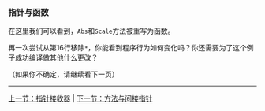 ### 指针与函数

在这里我们可以看到，```Abs```和```Scale```方法被重写为函数。

再一次尝试从第16行移除```*```，你能看到程序行为如何变化吗？你还需要为了这个例子成功编译做其他什么更改？

（如果你不确定，请继续看下一页）

---

[上一节：指针接收器](https://github.com/axdhxyzx/GCTT/blob/my_branch/mydrafts/4-pointer-receivers.md) | [下一节：方法与间接指针](https://github.com/axdhxyzx/GCTT/blob/my_branch/mydrafts/6-methods-and-pointer-indirection.md)